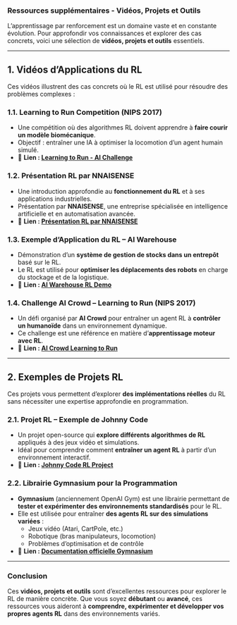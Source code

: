 ### **Ressources supplémentaires - Vidéos, Projets et Outils**  

L’apprentissage par renforcement est un domaine vaste et en constante évolution. Pour approfondir vos connaissances et explorer des cas concrets, voici une sélection de **vidéos, projets et outils** essentiels.  

---

## **1. Vidéos d’Applications du RL**  

Ces vidéos illustrent des cas concrets où le RL est utilisé pour résoudre des problèmes complexes :  

### **1.1. Learning to Run Competition (NIPS 2017)**  
- Une compétition où des algorithmes RL doivent apprendre à **faire courir un modèle biomécanique**.  
- Objectif : entraîner une IA à optimiser la locomotion d’un agent humain simulé.  
- 🔗 **Lien : [Learning to Run - AI Challenge](https://www.crowdai.org/challenges/nips-2017-learning-to-run)**  

### **1.2. Présentation RL par NNAISENSE**  
- Une introduction approfondie au **fonctionnement du RL** et à ses applications industrielles.  
- Présentation par **NNAISENSE**, une entreprise spécialisée en intelligence artificielle et en automatisation avancée.  
- 🔗 **Lien : [Présentation RL par NNAISENSE](https://www.nnaisense.com/)**  

### **1.3. Exemple d’Application du RL – AI Warehouse**  
- Démonstration d’un **système de gestion de stocks dans un entrepôt** basé sur le RL.  
- Le RL est utilisé pour **optimiser les déplacements des robots** en charge du stockage et de la logistique.  
- 🔗 **Lien : [AI Warehouse RL Demo](https://ai-warehouse.com/)**  

### **1.4. Challenge AI Crowd – Learning to Run (NIPS 2017)**  
- Un défi organisé par **AI Crowd** pour entraîner un agent RL à **contrôler un humanoïde** dans un environnement dynamique.  
- Ce challenge est une référence en matière d’**apprentissage moteur avec RL**.  
- 🔗 **Lien : [AI Crowd Learning to Run](https://www.aicrowd.com/challenges/nips-2017-learning-to-run)**  

---

## **2. Exemples de Projets RL**  

Ces projets vous permettent d’explorer **des implémentations réelles** du RL sans nécessiter une expertise approfondie en programmation.  

### **2.1. Projet RL – Exemple de Johnny Code**  
- Un projet open-source qui **explore différents algorithmes de RL** appliqués à des jeux vidéo et simulations.  
- Idéal pour comprendre comment **entraîner un agent RL** à partir d’un environnement interactif.  
- 🔗 **Lien : [Johnny Code RL Project](https://github.com/johnnycode/rl-project)**  

### **2.2. Librairie Gymnasium pour la Programmation**  
- **Gymnasium** (anciennement OpenAI Gym) est une librairie permettant de **tester et expérimenter des environnements standardisés** pour le RL.  
- Elle est utilisée pour entraîner **des agents RL sur des simulations variées** :  
  - Jeux vidéo (Atari, CartPole, etc.)  
  - Robotique (bras manipulateurs, locomotion)  
  - Problèmes d’optimisation et de contrôle  
- 🔗 **Lien : [Documentation officielle Gymnasium](https://gymnasium.farama.org/)**  

---

### **Conclusion**  
Ces **vidéos, projets et outils** sont d’excellentes ressources pour explorer le RL de manière concrète. Que vous soyez **débutant** ou **avancé**, ces ressources vous aideront à **comprendre, expérimenter et développer vos propres agents RL** dans des environnements variés.
